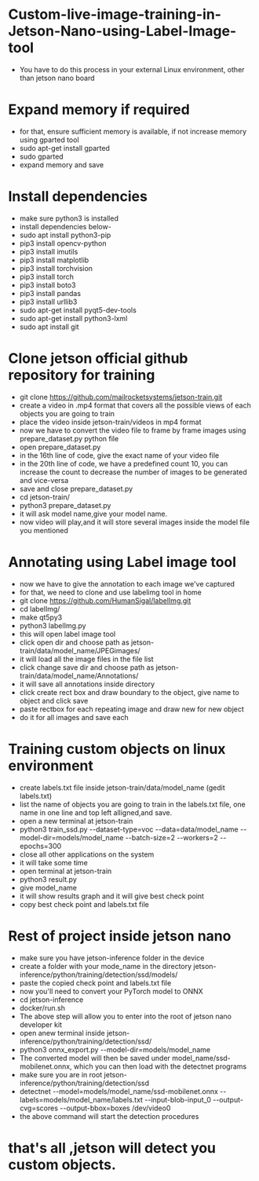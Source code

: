 # Custom-live-image-training-in-Jetson-Nano-using-Label-Image-tool
* You have to do this process in your external Linux environment, other than jetson nano board
  
# Expand memory if required
* for that, ensure sufficient memory is available, if not increase memory using gparted tool
* sudo apt-get install gparted
* sudo gparted
* expand memory and save

# Install dependencies
* make sure python3 is installed
* install dependencies below-
* sudo apt install python3-pip
* pip3 install opencv-python
* pip3 install imutils
* pip3 install matplotlib
* pip3 install torchvision
* pip3 install torch
* pip3 install boto3
* pip3 install pandas
* pip3 install urllib3
* sudo apt-get install pyqt5-dev-tools
* sudo apt-get install python3-lxml
* sudo apt install git

# Clone jetson official github repository for training
* git clone https://github.com/mailrocketsystems/jetson-train.git
* create a video in .mp4 format that covers all the possible views of each objects you are going to train
* place the video inside jetson-train/videos in mp4 format
* now we have to convert the video file to frame by frame images using prepare_dataset.py python file
* open prepare_dataset.py
* in the 16th line of code, give the exact name of your video file
* in the 20th line of code, we have a predefined count 10, you can increase the count to decrease the number of images to be generated and vice-versa
* save and close prepare_dataset.py
* cd jetson-train/
* python3 prepare_dataset.py
* it will ask model name,give your model name.
* now video will play,and it will store several images inside the model file you mentioned

# Annotating using Label image tool
* now we have to give the annotation to each image we've captured
* for that, we need to clone and use labelimg tool in home
* git clone https://github.com/HumanSigal/labelImg.git
* cd labelImg/
* make qt5py3
* python3 labelImg.py
* this will open label image tool
* click open dir and choose path as jetson-train/data/model_name/JPEGimages/
* it will load all the image files in the file list
* click change save dir and choose path as jetson-train/data/model_name/Annotations/
* it will save all annotations inside directory
* click create rect box and draw boundary to the object, give name to object and click save
* paste rectbox for each repeating image and draw new for new object
* do it for all images and save each

# Training custom objects on linux environment
* create labels.txt file inside jetson-train/data/model_name (gedit labels.txt)
* list the name of objects you are going to train in the labels.txt file, one name in one line and top left alligned,and save.
* open a new terminal at jetson-train
* python3 train_ssd.py --dataset-type=voc --data=data/model_name --model-dir=models/model_name --batch-size=2 --workers=2 --epochs=300
* close all other applications on the system
* it will take some time
* open terminal at jetson-train
* python3 result.py
* give model_name
* it will show results graph and it will give best check point
* copy best check point and labels.txt file

# Rest of project inside jetson nano
* make sure you have jetson-inference folder in the device
* create a folder with your mode_name in the directory jetson-inference/python/training/detection/ssd/models/
* paste the copied check point and labels.txt file
* now you'll need to convert your PyTorch model to ONNX
* cd jetson-inference
* docker/run.sh
* The above step will allow you to enter into the root of jetson nano developer kit
* open anew terminal inside jetson-inference/python/training/detection/ssd/
* python3 onnx_export.py --model-dir=models/model_name
* The converted model will then be saved under model_name/ssd-mobilenet.onnx, which you can then load with the detectnet programs
* make sure you are in root jetson-inference/python/training/detection/ssd
* detectnet --model=models/model_name/ssd-mobilenet.onnx --labels=models/model_name/labels.txt --input-blob-input_0 --output-cvg=scores --output-bbox=boxes /dev/video0
* the above command will start the detection procedures

# that's all ,jetson will detect you custom objects.
  
 
